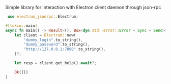 Simple library for interaction with Electron client daemon through json-rpc

```rust
 use electrum_jsonrpc::Electrum;

#[tokio::main]
async fn main() -> Result<(), Box<dyn std::error::Error + Sync + Send>> {
    let client = Electrum::new(
        "dummy_login".to_string(),
        "dummy_password".to_string(),
        "http://127.0.0.1:7000".to_string(),
    )?;

    let resp = client.get_help().await?;

    Ok(())
}
```
